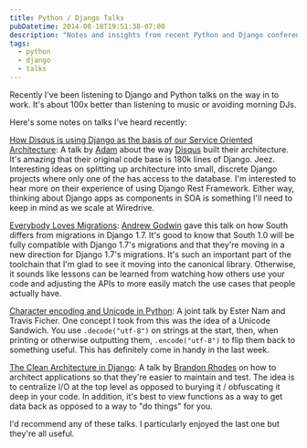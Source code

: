 ```yaml
---
title: Python / Django Talks
pubDatetime: 2014-08-18T19:51:38-07:00
description: "Notes and insights from recent Python and Django conference talks"
tags:
  - python
  - django
  - talks
---
```

Recently I've been listening to Django and Python talks on the way in to work. It's about 100x better than listening to music or avoiding morning DJs.

Here's some notes on talks I've heard recently:

[How Disqus is using Django as the basis of our Service Oriented Architecture](https://ep2014.europython.eu/en/schedule/sessions/60/): A talk by [Adam](@NorthIsUp) about the way [Disqus](https://disqus.com) built their architecture. It's amazing that their original code base is 180k lines of Django. Jeez. Interesting ideas on splitting up architecture into small, discrete Django projects where only one of the has access to the database. I'm interested to hear more on their experience of using Django Rest Framework. Either way, thinking about Django apps as components in SOA is something I'll need to keep in mind as we scale at Wiredrive.

[Everybody Loves Migrations](https://www.youtube.com/watch?v=JXGW56CGsCM): [Andrew Godwin](https://twitter.com/andrewgodwin) gave this talk on how South differs from migrations in Django 1.7. It's good to know that South 1.0 will be fully compatible with Django 1.7's migrations and that they're moving in a new direction for Django 1.7's migrations. It's such an important part of the toolchain that I'm glad to see it moving into the canonical library. Otherwise, it sounds like lessons can be learned from watching how others use your code and adjusting the APIs to more easily match the use cases that people actually have.


[Character encoding and Unicode in Python](http://pyvideo.org/video/2625/character-encoding-and-unicode-in-python): A joint talk by Ester Nam and Travis Ficher. One concept I took from this was the idea of a Unicode Sandwich. You use `.decode("utf-8")` on strings at the start, then, when printing or otherwise outputting them, `.encode("utf-8")` to flip them back to something useful. This has definitely come in handy in the last week.


[The Clean Architecture in Django](http://www.pyvideo.org/video/2840/the-clean-architecture-in-python): A talk by [Brandon Rhodes](https://twitter.com/brandon_rhodes) on how to architect applications so that they're easier to maintain and test. The idea is to centralize I/O at the top level as opposed to burying it / obfuscating it deep in your code. In addition, it's best to view functions as a way to get data back as opposed to a way to "do things" for you. 

I'd recommend any of these talks. I particularly enjoyed the last one but they're all useful.
